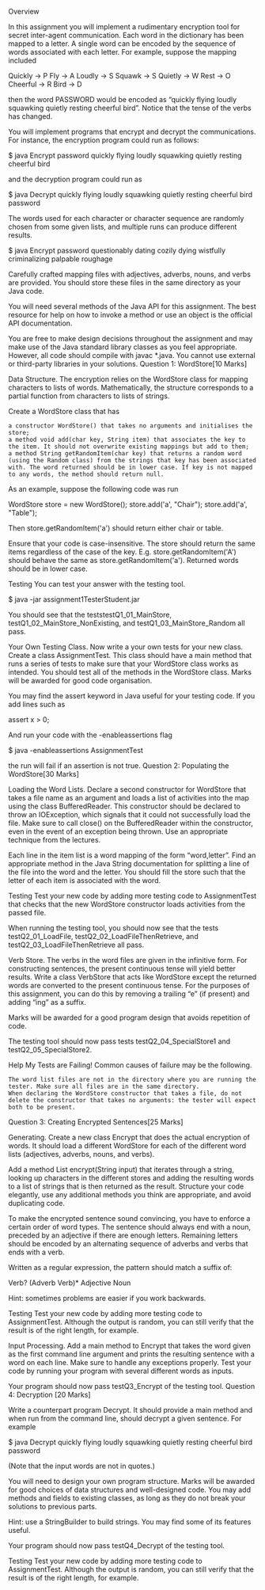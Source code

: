 Overview

In this assignment you will implement a rudimentary encryption tool for secret inter-agent communication. Each word in the dictionary has been mapped to a letter. A single word can be encoded by the sequence of words associated with each letter. For example, suppose the mapping included

Quickly -> P
Fly -> A
Loudly -> S
Squawk -> S
Quietly -> W
Rest -> O
Cheerful -> R
Bird -> D

then the word PASSWORD would be encoded as “quickly flying loudly squawking quietly resting cheerful bird”. Notice that the tense of the verbs has changed.

You will implement programs that encrypt and decrypt the communications. For instance, the encryption program could run as follows:

$ java Encrypt password
quickly
flying
loudly
squawking
quietly
resting
cheerful
bird

and the decryption program could run as

$ java Decrypt quickly flying loudly squawking quietly resting cheerful bird
password

The words used for each character or character sequence are randomly chosen from some given lists, and multiple runs can produce different results.

$ java Encrypt password
questionably
dating
cozily
dying
wistfully
criminalizing
palpable
roughage

Carefully crafted mapping files with adjectives, adverbs, nouns, and verbs are provided. You should store these files in the same directory as your Java code.

You will need several methods of the Java API for this assignment. The best resource for help on how to invoke a method or use an object is the official API documentation.

You are free to make design decisions throughout the assignment and may make use of the Java standard library classes as you feel appropriate. However, all code should compile with javac *.java. You cannot use external or third-party libraries in your solutions.
Question 1: WordStore[10 Marks]

Data Structure. The encryption relies on the WordStore class for mapping characters to lists of words. Mathematically, the structure corresponds to a partial function from characters to lists of strings.

Create a WordStore class that has

    a constructor WordStore() that takes no arguments and initialises the store;
    a method void add(char key, String item) that associates the key to the item. It should not overwrite existing mappings but add to them;
    a method String getRandomItem(char key) that returns a random word (using the Random class) from the strings that key has been associated with. The word returned should be in lower case. If key is not mapped to any words, the method should return null.

As an example, suppose the following code was run

WordStore store = new WordStore();
store.add('a', "Chair");
store.add('a', "Table");

Then store.getRandomItem('a') should return either chair or table.

Ensure that your code is case-insensitive. The store should return the same items regardless of the case of the key. E.g. store.getRandomItem('A') should behave the same as store.getRandomItem('a'). Returned words should be in lower case.

Testing You can test your answer with the testing tool.

$ java -jar assignment1TesterStudent.jar

You should see that the teststestQ1_01_MainStore, testQ1_02_MainStore_NonExisting, and testQ1_03_MainStore_Random all pass.

Your Own Testing Class. Now write a your own tests for your new class. Create a class AssignmentTest. This class should have a main method that runs a series of tests to make sure that your WordStore class works as intended. You should test all of the methods in the WordStore class. Marks will be awarded for good code organisation.

You may find the assert keyword in Java useful for your testing code. If you add lines such as

assert x > 0;

And run your code with the -enableassertions flag

$ java -enableassertions AssignmentTest

the run will fail if an assertion is not true.
Question 2: Populating the WordStore[30 Marks]

Loading the Word Lists. Declare a second constructor for WordStore that takes a file name as an argument and loads a list of activities into the map using the class BufferedReader. This constructor should be declared to throw an IOException, which signals that it could not successfully load the file. Make sure to call close() on the BufferedReader within the constructor, even in the event of an exception being thrown. Use an appropriate technique from the lectures.

Each line in the item list is a word mapping of the form “word,letter”. Find an appropriate method in the Java String documentation for splitting a line of the file into the word and the letter. You should fill the store such that the letter of each item is associated with the word.

Testing Test your new code by adding more testing code to AssignmentTest that checks that the new WordStore constructor loads activities from the passed file.

When running the testing tool, you should now see that the tests testQ2_01_LoadFile, testQ2_02_LoadFileThenRetrieve, and testQ2_03_LoadFileThenRetrieve all pass.

Verb Store. The verbs in the word files are given in the infinitive form. For constructing sentences, the present continuous tense will yield better results. Write a class VerbStore that acts like WordStore except the returned words are converted to the present continuous tense. For the purposes of this assignment, you can do this by removing a trailing “e” (if present) and adding “ing” as a suffix.

Marks will be awarded for a good program design that avoids repetition of code.

The testing tool should now pass tests testQ2_04_SpecialStore1 and testQ2_05_SpecialStore2.

Help My Tests are Failing! Common causes of failure may be the following.

    The word list files are not in the directory where you are running the tester. Make sure all files are in the same directory.
    When declaring the WordStore constructor that takes a file, do not delete the constructor that takes no arguments: the tester will expect both to be present.

Question 3: Creating Encrypted Sentences[25 Marks]

Generating. Create a new class Encrypt that does the actual encryption of words. It should load a different WordStore for each of the different word lists (adjectives, adverbs, nouns, and verbs).

Add a method List<String> encrypt(String input) that iterates through a string, looking up characters in the different stores and adding the resulting words to a list of strings that is then returned as the result. Structure your code elegantly, use any additional methods you think are appropriate, and avoid duplicating code.

To make the encrypted sentence sound convincing, you have to enforce a certain order of word types. The sentence should always end with a noun, preceded by an adjective if there are enough letters. Remaining letters should be encoded by an alternating sequence of adverbs and verbs that ends with a verb.

Written as a regular expression, the pattern should match a suffix of:

Verb? (Adverb Verb)* Adjective Noun

Hint: sometimes problems are easier if you work backwards.

Testing Test your new code by adding more testing code to AssignmentTest. Although the output is random, you can still verify that the result is of the right length, for example.

Input Processing. Add a main method to Encrypt that takes the word given as the first command line argument and prints the resulting sentence with a word on each line. Make sure to handle any exceptions properly. Test your code by running your program with several different words as inputs.

Your program should now pass testQ3_Encrypt of the testing tool.
Question 4: Decryption [20 Marks]

Write a counterpart program Decrypt. It should provide a main method and when run from the command line, should decrypt a given sentence. For example

$ java Decrypt quickly flying loudly squawking quietly resting cheerful bird
password

(Note that the input words are not in quotes.)

You will need to design your own program structure. Marks will be awarded for good choices of data structures and well-designed code. You may add methods and fields to existing classes, as long as they do not break your solutions to previous parts.

Hint: use a StringBuilder to build strings. You may find some of its features useful.

Your program should now pass testQ4_Decrypt of the testing tool.

Testing Test your new code by adding more testing code to AssignmentTest. Although the output is random, you can still verify that the result is of the right length, for example.
